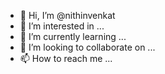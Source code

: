 - 👋 Hi, I’m @nithinvenkat
- 👀 I’m interested in ...
- 🌱 I’m currently learning ...
- 💞️ I’m looking to collaborate on ...
- 📫 How to reach me ...

<!---
nithinvenakt/nithinvenakt is a ✨ special ✨ repository because its `README.md` (this file) appears on your GitHub profile.
You can click the Preview link to take a look at your changes.
--->
